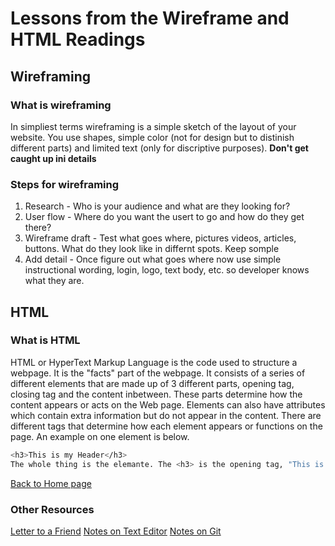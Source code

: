 # Lessons from the Wireframe and HTML Readings

## Wireframing

### What is wireframing  

In simpliest terms wireframing is a simple sketch of the layout of your website. You use shapes, simple color (not for design but to distinish different parts) and limited text (only for discriptive purposes). **Don't get caught up ini details**

### Steps for wireframing

1. Research - Who is your audience and what are they looking for?
2. User flow - Where do you want the usert to go and how do they get there?
3. Wireframe draft - Test what goes where, pictures videos, articles, buttons. What do they look like in differnt spots. Keep somple
4. Add detail - Once figure out what goes where now use simple instructional wording, login, logo, text body, etc. so developer knows what they are.

## HTML

### What is HTML

HTML or HyperText Markup Language is the code used to structure a webpage. It is the "facts" part of the webpage. It consists of a series of different elements that are made up of 3 different parts, opening tag, closing tag and the content inbetween. These parts determine how the content appears or acts on the Web page. Elements can also have attributes which contain extra information but do not appear in the content. There are different tags that determine how each element appears or functions on the page. An example on one element is below.

~~~bash
<h3>This is my Header</h3>
The whole thing is the elemante. The <h3> is the opening tag, "This is my header" is the content and </h3> is the closing tag
~~~

[Back to Home page](README.md)

### Other Resources

[Letter to a Friend](/SummeryForAFriend.md)
[Notes on Text Editor](/TextEditorCommand.md)
[Notes on Git](/GitNotes.md)
